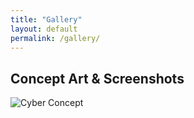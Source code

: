 ```yaml
---
title: "Gallery"
layout: default
permalink: /gallery/
---
```


## Concept Art & Screenshots

![Cyber Concept](/assets/images/sample-art.png)
